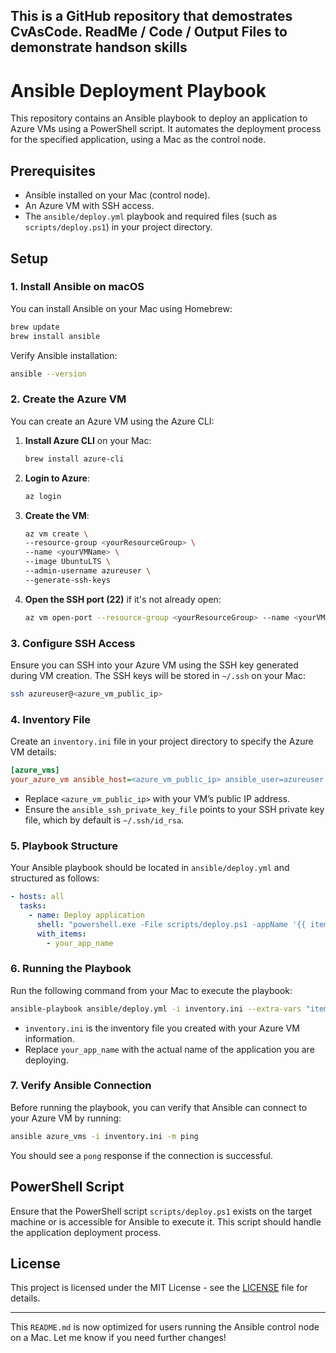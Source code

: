 This is a GitHub repository that demostrates CvAsCode. ReadMe / Code / Output Files to demonstrate handson skills
---

# Ansible Deployment Playbook

This repository contains an Ansible playbook to deploy an application to Azure VMs using a PowerShell script. It automates the deployment process for the specified application, using a Mac as the control node.

## Prerequisites

- Ansible installed on your Mac (control node).
- An Azure VM with SSH access.
- The `ansible/deploy.yml` playbook and required files (such as `scripts/deploy.ps1`) in your project directory.

## Setup

### 1. Install Ansible on macOS

You can install Ansible on your Mac using Homebrew:

```bash
brew update
brew install ansible
```

Verify Ansible installation:

```bash
ansible --version
```

### 2. Create the Azure VM

You can create an Azure VM using the Azure CLI:

1. **Install Azure CLI** on your Mac:

   ```bash
   brew install azure-cli
   ```

2. **Login to Azure**:

   ```bash
   az login
   ```

3. **Create the VM**:

   ```bash
   az vm create \
   --resource-group <yourResourceGroup> \
   --name <yourVMName> \
   --image UbuntuLTS \
   --admin-username azureuser \
   --generate-ssh-keys
   ```

4. **Open the SSH port (22)** if it's not already open:

   ```bash
   az vm open-port --resource-group <yourResourceGroup> --name <yourVMName> --port 22
   ```

### 3. Configure SSH Access

Ensure you can SSH into your Azure VM using the SSH key generated during VM creation. The SSH keys will be stored in `~/.ssh` on your Mac:

```bash
ssh azureuser@<azure_vm_public_ip>
```

### 4. Inventory File

Create an `inventory.ini` file in your project directory to specify the Azure VM details:

```ini
[azure_vms]
your_azure_vm ansible_host=<azure_vm_public_ip> ansible_user=azureuser ansible_ssh_private_key_file=~/.ssh/id_rsa
```

- Replace `<azure_vm_public_ip>` with your VM’s public IP address.
- Ensure the `ansible_ssh_private_key_file` points to your SSH private key file, which by default is `~/.ssh/id_rsa`.

### 5. Playbook Structure

Your Ansible playbook should be located in `ansible/deploy.yml` and structured as follows:

```yaml
- hosts: all
  tasks:
    - name: Deploy application
      shell: "powershell.exe -File scripts/deploy.ps1 -appName '{{ item }}'"
      with_items:
        - your_app_name
```

### 6. Running the Playbook

Run the following command from your Mac to execute the playbook:

```bash
ansible-playbook ansible/deploy.yml -i inventory.ini --extra-vars "item=your_app_name"
```

- `inventory.ini` is the inventory file you created with your Azure VM information.
- Replace `your_app_name` with the actual name of the application you are deploying.

### 7. Verify Ansible Connection

Before running the playbook, you can verify that Ansible can connect to your Azure VM by running:

```bash
ansible azure_vms -i inventory.ini -m ping
```

You should see a `pong` response if the connection is successful.

## PowerShell Script

Ensure that the PowerShell script `scripts/deploy.ps1` exists on the target machine or is accessible for Ansible to execute it. This script should handle the application deployment process.

## License

This project is licensed under the MIT License - see the [LICENSE](LICENSE) file for details.

---

This `README.md` is now optimized for users running the Ansible control node on a Mac. Let me know if you need further changes!
